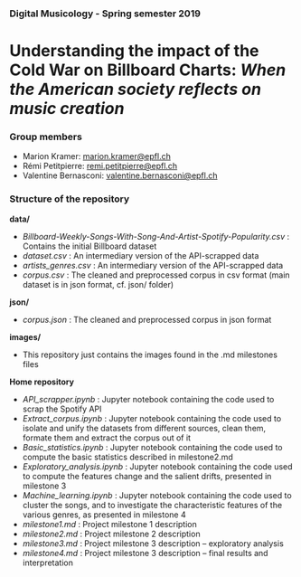 ### Digital Musicology - Spring semester 2019

# Understanding the impact of the Cold War on Billboard Charts:  _When the American society reflects on music creation_

### Group members
- Marion Kramer: marion.kramer@epfl.ch
- Rémi Petitpierre: remi.petitpierre@epfl.ch
- Valentine Bernasconi: valentine.bernasconi@epfl.ch

### Structure of the repository

__data/__
* _Billboard-Weekly-Songs-With-Song-And-Artist-Spotify-Popularity.csv_ : Contains the initial Billboard dataset
* _dataset.csv_ : An intermediary version of the API-scrapped data
* _artists_genres.csv_ : An intermediary version of the API-scrapped data
* _corpus.csv_ : The cleaned and preprocessed corpus in csv format (main dataset is in json format, cf. json/ folder)

__json/__
* _corpus.json_ : The cleaned and preprocessed corpus in json format

__images/__
* This repository just contains the images found in the .md milestones files

__Home repository__
* _API_scrapper.ipynb_ : Jupyter notebook containing the code used to scrap the Spotify API
* _Extract_corpus.ipynb_ : Jupyter notebook containing the code used to isolate and unify the datasets from different sources, clean them, formate them and extract the corpus out of it
* _Basic_statistics.ipynb_ : Jupyter notebook containing the code used to compute the basic statistics described in milestone2.md
* _Exploratory_analysis.ipynb_ : Jupyter notebook containing the code used to compute the features change and the salient drifts, presented in milestone 3
* _Machine_learning.ipynb_ : Jupyter notebook containing the code used to cluster the songs, and to investigate the characteristic features of the various genres, as presented in milestone 4
* _milestone1.md_ : Project milestone 1 description
* _milestone2.md_ : Project milestone 2 description
* _milestone3.md_ : Project milestone 3 description – exploratory analysis
* _milestone4.md_ : Project milestone 3 description – final results and interpretation
